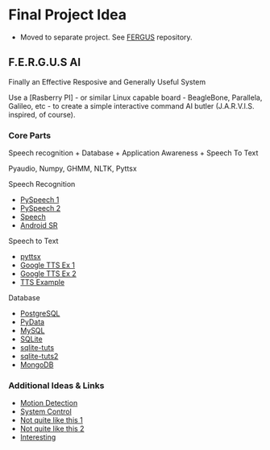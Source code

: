 # Final Project Idea

* Moved to separate project. See [FERGUS](https://github.com/andrewbates09/FERGUS) repository.

## F.E.R.G.U.S AI
Finally an Effective Resposive and Generally Useful System

Use a [Rasberry PI] - or similar Linux capable board - BeagleBone, Parallela, Galileo, etc - to create a simple interactive command AI butler (J.A.R.V.I.S. inspired, of course).

### Core Parts
Speech recognition + Database + Application Awareness + Speech To Text

Pyaudio, Numpy, GHMM, NLTK, Pyttsx

Speech Recognition
* [PySpeech 1](https://pypi.python.org/pypi/SpeechRecognition/)
* [PySpeech 2](https://code.google.com/p/pyspeech/)
* [Speech](https://pypi.python.org/pypi/speech/)
* [Android SR](http://developer.android.com/reference/android/speech/SpeechRecognizer.html)

Speech to Text
* [pyttsx](http://pyttsx.readthedocs.org/en/latest/index.html)
* [Google TTS Ex 1](https://gist.github.com/alexsleat/1362973)
* [Google TTS Ex 2](http://www.raspberrypi.org/forums/viewtopic.php?t=43379&p=347065)
* [TTS Example](http://code.activestate.com/recipes/578839-python-text-to-speech-with-pyttsx/)

Database

* [PostgreSQL](http://www.postgresql.org/)
* [PyData](http://pydata.org/)
* [MySQL](http://dev.mysql.com/downloads/mysql/)
* [SQLite](http://www.sqlite.org/)
* [sqlite-tuts](https://docs.python.org/3.4/library/sqlite3.html)
* [sqlite-tuts2](http://www.tutorialspoint.com/sqlite/sqlite_python.htm)
* [MongoDB](http://www.mongodb.org/)

### Additional Ideas & Links

* [Motion Detection](http://www.raspberrypi.org/forums/viewtopic.php?t=45235)
* [System Control](http://wizzup.org/simba/)
* [Not quite like this 1](http://cmusphinx.sourceforge.net/2014/04/jasper-personal-assistant-for-raspberry-pi/)
* [Not quite like this 2](http://cranklin.wordpress.com/2012/01/13/building-my-own-siri-jarvis/)
* [Interesting](https://www.youtube.com/watch?v=_YyZtNzq_VQ)
